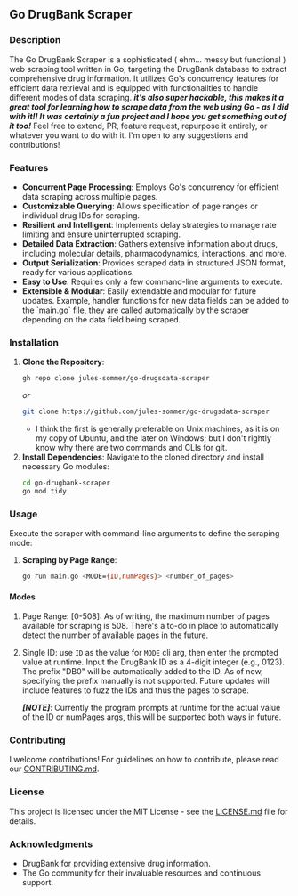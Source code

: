 
## Go DrugBank Scraper

### Description
The Go DrugBank Scraper is a sophisticated ( ehm... messy but functional ) web scraping tool written in Go, targeting the DrugBank database to extract comprehensive drug information. It utilizes Go's concurrency features for efficient data retrieval and is equipped with functionalities to handle different modes of data scraping. ***it's also super hackable, this makes it a great tool for learning how to scrape data from the web using Go - as I did with it!! It was certainly a fun project and I hope you get something out of it too!*** Feel free to extend, PR, feature request, repurpose it entirely, or whatever you want to do with it. I'm open to any suggestions and contributions!

### Features
- **Concurrent Page Processing**: Employs Go's concurrency for efficient data scraping across multiple pages.
- **Customizable Querying**: Allows specification of page ranges or individual drug IDs for scraping.
- **Resilient and Intelligent**: Implements delay strategies to manage rate limiting and ensure uninterrupted scraping.
- **Detailed Data Extraction**: Gathers extensive information about drugs, including molecular details, pharmacodynamics, interactions, and more.
- **Output Serialization**: Provides scraped data in structured JSON format, ready for various applications.
- **Easy to Use**: Requires only a few command-line arguments to execute.
- **Extensible & Modular**: Easily extendable and modular for future updates. Example, handler functions for new data fields can be added to the \`main.go\` file, they are called automatically by the scraper depending on the data field being scraped.

### Installation
1. **Clone the Repository**:
   ```bash
   gh repo clone jules-sommer/go-drugsdata-scraper
   ```
   *or*
   ```bash
   git clone https://github.com/jules-sommer/go-drugsdata-scraper
   ```
   - I think the first is generally preferable on Unix machines, as it is on my copy of Ubuntu, and the later on Windows; but I don't rightly know why there are two commands and CLIs for git.
3. **Install Dependencies**:
   Navigate to the cloned directory and install necessary Go modules:
   ```bash
   cd go-drugbank-scraper
   go mod tidy
   ```

### Usage
Execute the scraper with command-line arguments to define the scraping mode:
1. **Scraping by Page Range**:
   ```bash
   go run main.go <MODE={ID,numPages}> <number_of_pages>
   ```
#### Modes
1. Page Range: [0-508]: As of writing, the maximum number of pages available for scraping is 508. There's a to-do in place to automatically detect the number of available pages in the future.
2. Single ID: use `ID` as the value for `MODE` cli arg, then enter the prompted value at runtime. Input the DrugBank ID as a 4-digit integer (e.g., 0123). The prefix "DB0" will be automatically added to the ID. As of now, specifying the prefix manually is not supported. Future updates will include features to fuzz the IDs and thus the pages to scrape.

    ***[NOTE]***: Currently the program prompts at runtime for the actual value of the ID or numPages args, this will be supported both ways in future.

### Contributing
I welcome contributions! For guidelines on how to contribute, please read our [CONTRIBUTING.md](CONTRIBUTING.md).

### License
This project is licensed under the MIT License - see the [LICENSE.md](LICENSE.md) file for details.

### Acknowledgments
- DrugBank for providing extensive drug information.
- The Go community for their invaluable resources and continuous support.
